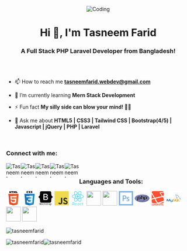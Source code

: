 <!-- <p align="center"><img alt="Coding" src="https://www.wingstechsolutions.com/wp-content/uploads/2022/03/full-stack-development.gif"></p> -->
<p align="center"><img alt="Coding" width="400" src="https://miro.medium.com/max/1400/1*qdAW1TjCN57h1lbuuzvchg.gif">
<h1 align="center">Hi 👋, I'm Tasneem Farid</h1>
<h3 align="center">A Full Stack PHP Laravel Developer from Bangladesh!</h3>


<br>
<br>

- 📫 How to reach me **tasneemfarid.webdev@gmail.com**

- 🌱 I’m currently learning **Mern Stack Development**

- ⚡ Fun fact **My silly side can blow your mind! 🤣🎉**

- 💬 Ask me about **HTML5 | CSS3 | Tailwind CSS | Bootstrap(4/5) | Javascript | jQuery | PHP | Laravel**

<br>

<h3 align="left">Connect with me:</h3>
<p align="left">
<a href="https://instagram.com/tas_neem.farid">
  <img align="left" alt="Tasneem's Instagram" height="40" width="40" src="https://raw.githubusercontent.com/hussainweb/hussainweb/main/icons/instagram.png" />
</a>
<a href="https://codepen.io/tasneem_farid">
  <img align="left" alt="Tasneem's Codepen" height="40" width="40" src="https://raw.githubusercontent.com/rahuldkjain/github-profile-readme-generator/master/src/images/icons/Social/codepen.svg" />
</a>
<a href="https://fb.com/tasneemfarid.webdev">
  <img align="left" alt="Tasneem's Facebook" height="40" width="40" src="https://raw.githubusercontent.com/rahuldkjain/github-profile-readme-generator/master/src/images/icons/Social/facebook.svg" />
</a>
<a href="https://www.linkedin.com/in/tasneemfarid/">
  <img align="left" alt="Tasneem's LinkedIN" height="40" width="40" src="https://raw.githubusercontent.com/peterthehan/peterthehan/master/assets/linkedin.svg" />
</a>
<a href="https://www.behance.net/tasneemfarid">
  <img align="left" alt="Tasneem's Behance" height="40" width="40" src="https://raw.githubusercontent.com/rahuldkjain/github-profile-readme-generator/master/src/images/icons/Social/behance.svg" />
</a>
</p>

<br>

<h3 align="left">Languages and Tools:</h3>

<p align="left">
<code><img height="40" width="40" src="https://raw.githubusercontent.com/devicons/devicon/master/icons/html5/html5-original-wordmark.svg"></code>
<code><img height="40" width="40" src="https://raw.githubusercontent.com/devicons/devicon/master/icons/css3/css3-original-wordmark.svg"></code>
<code><img height="40" width="40" src="https://raw.githubusercontent.com/devicons/devicon/master/icons/bootstrap/bootstrap-plain-wordmark.svg"></code>
<code><img height="40" width="40" src="https://raw.githubusercontent.com/devicons/devicon/master/icons/javascript/javascript-original.svg"></code>
<code><img height="40" width="40" src="https://raw.githubusercontent.com/devicons/devicon/master/icons/react/react-original-wordmark.svg"></code>
<code><img height="40" width="40" src="https://www.vectorlogo.zone/logos/tailwindcss/tailwindcss-icon.svg"></code>
<code><img height="40" width="40" src="https://www.vectorlogo.zone/logos/figma/figma-icon.svg"></code>
<code><img height="40" width="40" src="https://raw.githubusercontent.com/devicons/devicon/master/icons/photoshop/photoshop-line.svg"></code>
<code><img height="40" width="40" src="https://raw.githubusercontent.com/devicons/devicon/master/icons/php/php-original.svg"></code>
<code><img height="40" width="40" src="https://raw.githubusercontent.com/devicons/devicon/master/icons/laravel/laravel-plain-wordmark.svg"></code>
<code><img height="40" width="40" src="https://raw.githubusercontent.com/devicons/devicon/master/icons/mysql/mysql-original-wordmark.svg"></code>
<code><img height="40" width="40" src="https://www.vectorlogo.zone/logos/git-scm/git-scm-icon.svg"></code>
<code><img height="40" width="40" src="https://upload.wikimedia.org/wikipedia/commons/2/21/Matlab_Logo.png"></code>
</p>
<p align="left"><img src="https://github-readme-stats.vercel.app/api/top-langs?username=tasneemfarid&show_icons=true&locale=en&layout=compact" alt="tasneemfarid" /></p>
<p><img align="left" src="https://github-readme-stats.vercel.app/api?username=tasneemfarid&show_icons=true&locale=en" alt="tasneemfarid" /></p>
<p><img align="left" src="https://github-readme-streak-stats.herokuapp.com/?user=tasneemfarid&" alt="tasneemfarid" /></p>
